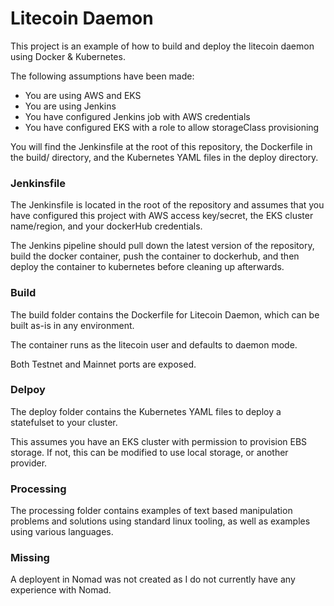 # Litecoin Daemon

This project is an example of how to build and deploy the litecoin daemon using Docker & Kubernetes.

The following assumptions have been made:
- You are using AWS and EKS
- You are using Jenkins
- You have configured Jenkins job with AWS credentials
- You have configured EKS with a role to allow storageClass provisioning


You will find the Jenkinsfile at the root of this repository, the Dockerfile in the build/ directory, and the Kubernetes YAML files in the deploy directory. 




### Jenkinsfile

The Jenkinsfile is located in the root of the repository and assumes that you have configured this project with AWS access key/secret, the EKS cluster name/region, and your dockerHub credentials. 

The Jenkins pipeline should pull down the latest version of the repository, build the docker container, push the container to dockerhub, and then deploy the container to kubernetes before cleaning up afterwards.


### Build

The build folder contains the Dockerfile for Litecoin Daemon, which can be built as-is in any environment.

The container runs as the litecoin user and defaults to daemon mode.

Both Testnet and Mainnet ports are exposed. 



### Delpoy

The deploy folder contains the Kubernetes YAML files to deploy a statefulset to your cluster.

This assumes you have an EKS cluster with permission to provision EBS storage. If not, this can be modified to use local storage, or another provider. 


### Processing

The processing folder contains examples of text based manipulation problems and solutions using standard linux tooling, as well as examples using various languages.




### Missing

A deployent in Nomad was not created as I do not currently have any experience with Nomad.
